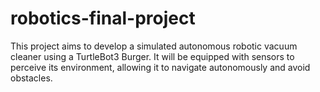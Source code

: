 # robotics-final-project
This project aims to develop a simulated autonomous robotic vacuum cleaner using a TurtleBot3 Burger. It will be equipped with sensors to perceive its environment, allowing it to navigate autonomously and avoid obstacles. 
